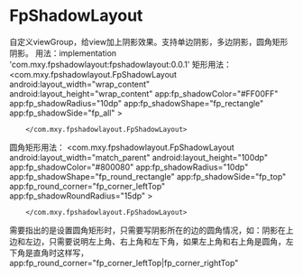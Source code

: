# FpShadowLayout
自定义viewGroup，给view加上阴影效果。支持单边阴影，多边阴影，圆角矩形阴影。
用法：implementation 'com.mxy.fpshadowlayout:fpshadowlayout:0.0.1'
矩形用法：
 <com.mxy.fpshadowlayout.FpShadowLayout
            android:layout_width="wrap_content"
            android:layout_height="wrap_content"
            app:fp_shadowColor="#FF00FF"
            app:fp_shadowRadius="10dp"
            app:fp_shadowShape="fp_rectangle"
            app:fp_shadowSide="fp_all"
            >
            <RelativeLayout
                android:layout_width="100dp"
                android:layout_height="100dp"
                android:padding="50dp"
                android:background="@color/colorAccent"
                ></RelativeLayout>

        </com.mxy.fpshadowlayout.FpShadowLayout>
 圆角矩形用法：
 <com.mxy.fpshadowlayout.FpShadowLayout
            android:layout_width="match_parent"
            android:layout_height="100dp"
            app:fp_shadowColor="#800080"
            app:fp_shadowRadius="10dp"
            app:fp_shadowShape="fp_round_rectangle"
            app:fp_shadowSide="fp_top"
            app:fp_round_corner="fp_corner_leftTop"
            app:fp_shadowRoundRadius="15dp"
            >
            <RelativeLayout
                android:layout_width="match_parent"
                android:layout_height="match_parent"
                android:background="@drawable/shape_lefttop_corner"
                ></RelativeLayout>

        </com.mxy.fpshadowlayout.FpShadowLayout>
 需要指出的是设置圆角矩形时，只需要写阴影所在的边的圆角情况，如：阴影在上边和左边，只需要说明左上角、右上角和左下角，如果左上角和右上角是圆角，左下角是直角时这样写，app:fp_round_corner="fp_corner_leftTop|fp_corner_rightTop"
